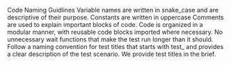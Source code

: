 Code Naming Guidlines
Variable names are written in snake_case and are descriptive of their purpose.
Constants are written in uppercase
Comments are used to explain important blocks of code.
Code is organized in a modular manner, with reusable code blocks imported where necessary.
No unnecessary wait functions that make the test run longer than it should.
Follow a naming convention for test titles that starts with test_ and provides a clear description of the test scenario. We provide test titles in the brief.

